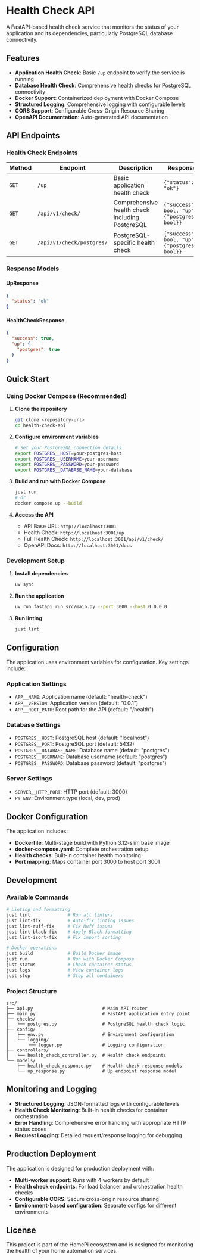 # Health Check API

A FastAPI-based health check service that monitors the status of your application and its dependencies, particularly PostgreSQL database connectivity.

## Features

- **Application Health Check**: Basic `/up` endpoint to verify the service is running
- **Database Health Check**: Comprehensive health checks for PostgreSQL connectivity
- **Docker Support**: Containerized deployment with Docker Compose
- **Structured Logging**: Comprehensive logging with configurable levels
- **CORS Support**: Configurable Cross-Origin Resource Sharing
- **OpenAPI Documentation**: Auto-generated API documentation

## API Endpoints

### Health Check Endpoints

| Method | Endpoint | Description | Response |
|--------|----------|-------------|----------|
| `GET` | `/up` | Basic application health check | `{"status": "ok"}` |
| `GET` | `/api/v1/check/` | Comprehensive health check including PostgreSQL | `{"success": bool, "up": {"postgres": bool}}` |
| `GET` | `/api/v1/check/postgres/` | PostgreSQL-specific health check | `{"success": bool, "up": {"postgres": bool}}` |

### Response Models

#### UpResponse
```json
{
  "status": "ok"
}
```

#### HealthCheckResponse
```json
{
  "success": true,
  "up": {
    "postgres": true
  }
}
```

## Quick Start

### Using Docker Compose (Recommended)

1. **Clone the repository**
   ```bash
   git clone <repository-url>
   cd health-check-api
   ```

2. **Configure environment variables**
   ```bash
   # Set your PostgreSQL connection details
   export POSTGRES__HOST=your-postgres-host
   export POSTGRES__USERNAME=your-username
   export POSTGRES__PASSWORD=your-password
   export POSTGRES__DATABASE_NAME=your-database
   ```

3. **Build and run with Docker Compose**
   ```bash
   just run
   # or
   docker compose up --build
   ```

4. **Access the API**
   - API Base URL: `http://localhost:3001`
   - Health Check: `http://localhost:3001/up`
   - Full Health Check: `http://localhost:3001/api/v1/check/`
   - OpenAPI Docs: `http://localhost:3001/docs`

### Development Setup

1. **Install dependencies**
   ```bash
   uv sync
   ```

2. **Run the application**
   ```bash
   uv run fastapi run src/main.py --port 3000 --host 0.0.0.0
   ```

3. **Run linting**
   ```bash
   just lint
   ```

## Configuration

The application uses environment variables for configuration. Key settings include:

### Application Settings
- `APP__NAME`: Application name (default: "health-check")
- `APP__VERSION`: Application version (default: "0.0.1")
- `APP__ROOT_PATH`: Root path for the API (default: "/health")

### Database Settings
- `POSTGRES__HOST`: PostgreSQL host (default: "localhost")
- `POSTGRES__PORT`: PostgreSQL port (default: 5432)
- `POSTGRES__DATABASE_NAME`: Database name (default: "postgres")
- `POSTGRES__USERNAME`: Database username (default: "postgres")
- `POSTGRES__PASSWORD`: Database password (default: "postgres")

### Server Settings
- `SERVER__HTTP_PORT`: HTTP port (default: 3000)
- `PY_ENV`: Environment type (local, dev, prod)

## Docker Configuration

The application includes:
- **Dockerfile**: Multi-stage build with Python 3.12-slim base image
- **docker-compose.yaml**: Complete orchestration setup
- **Health checks**: Built-in container health monitoring
- **Port mapping**: Maps container port 3000 to host port 3001

## Development

### Available Commands

```bash
# Linting and formatting
just lint              # Run all linters
just lint-fix          # Auto-fix linting issues
just lint-ruff-fix     # Fix Ruff issues
just lint-black-fix    # Apply Black formatting
just lint-isort-fix    # Fix import sorting

# Docker operations
just build             # Build Docker image
just run               # Run with Docker Compose
just status            # Check container status
just logs              # View container logs
just stop              # Stop all containers
```

### Project Structure

```
src/
├── api.py                          # Main API router
├── main.py                         # FastAPI application entry point
├── checks/
│   └── postgres.py                 # PostgreSQL health check logic
├── config/
│   ├── env.py                      # Environment configuration
│   └── logging/
│       └── logger.py               # Logging configuration
├── controllers/
│   └── health_check_controller.py  # Health check endpoints
└── models/
    ├── health_check_response.py    # Health check response models
    └── up_response.py              # Up endpoint response model
```

## Monitoring and Logging

- **Structured Logging**: JSON-formatted logs with configurable levels
- **Health Check Monitoring**: Built-in health checks for container orchestration
- **Error Handling**: Comprehensive error handling with appropriate HTTP status codes
- **Request Logging**: Detailed request/response logging for debugging

## Production Deployment

The application is designed for production deployment with:
- **Multi-worker support**: Runs with 4 workers by default
- **Health check endpoints**: For load balancer and orchestration health checks
- **Configurable CORS**: Secure cross-origin resource sharing
- **Environment-based configuration**: Separate configs for different environments

## License

This project is part of the HomePi ecosystem and is designed for monitoring the health of your home automation services.
